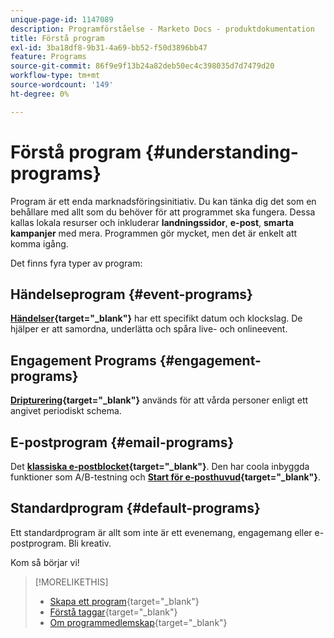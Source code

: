 ```yaml
---
unique-page-id: 1147089
description: Programförståelse - Marketo Docs - produktdokumentation
title: Förstå program
exl-id: 3ba18df8-9b31-4a69-bb52-f50d3896bb47
feature: Programs
source-git-commit: 86f9e9f13b24a82deb50ec4c398035d7d7479d20
workflow-type: tm+mt
source-wordcount: '149'
ht-degree: 0%

---
```


# Förstå program {#understanding-programs}

Program är ett enda marknadsföringsinitiativ. Du kan tänka dig det som en behållare med allt som du behöver för att programmet ska fungera. Dessa kallas lokala resurser och inkluderar **landningssidor**, **e-post**, **smarta kampanjer** med mera. Programmen gör mycket, men det är enkelt att komma igång.

Det finns fyra typer av program:

## Händelseprogram {#event-programs}

**[Händelser](/help/marketo/product-docs/demand-generation/events/understanding-events/understanding-event-programs.md){target="_blank"}** har ett specifikt datum och klockslag. De hjälper er att samordna, underlätta och spåra live- och onlineevent.

## Engagement Programs {#engagement-programs}

**[Dripturering](/help/marketo/product-docs/email-marketing/drip-nurturing/creating-an-engagement-program/understanding-engagement-programs.md){target="_blank"}** används för att vårda personer enligt ett angivet periodiskt schema.

## E-postprogram {#email-programs}

Det **[klassiska e-postblocket](/help/marketo/product-docs/email-marketing/email-programs/creating-an-email-program/understanding-email-programs.md){target="_blank"}**. Den har coola inbyggda funktioner som A/B-testning och **[Start för e-posthuvud](/help/marketo/product-docs/email-marketing/email-programs/email-program-actions/head-start-for-email-programs.md){target="_blank"}**.

## Standardprogram {#default-programs}

Ett standardprogram är allt som inte är ett evenemang, engagemang eller e-postprogram. Bli kreativ.

Kom så börjar vi!

>[!MORELIKETHIS]
>
>* [Skapa ett program](/help/marketo/product-docs/email-marketing/email-programs/creating-an-email-program/create-an-email-program.md){target="_blank"}
>* [Förstå taggar](/help/marketo/product-docs/core-marketo-concepts/programs/working-with-programs/understanding-tags.md){target="_blank"}
>* [Om programmedlemskap](/help/marketo/product-docs/core-marketo-concepts/programs/creating-programs/understanding-program-membership.md){target="_blank"}
